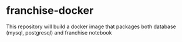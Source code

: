 # franchise-docker
This repository will build a docker image that packages both database (mysql, postgresql) and franchise notebook
